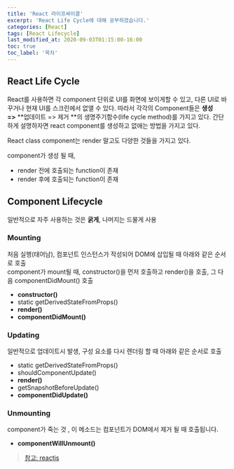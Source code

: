 ```yaml
---
title: 'React 라이프싸이클'
excerpt: 'React Life Cycle에 대해 공부하겠습니다.'
categories: [React]
tags: [React Lifecycle]
last_modified_at: 2020-09-03T01:15:00-16:00
toc: true
toc_label: '목차'
---
```


## React Life Cycle

React를 사용하면 각 component 단위로 UI를 화면에 보이게할 수 있고, 다른 UI로 바꾸거나 현재 UI를 스크린에서 없앨 수 있다. 따라서 각각의 Component들은 **생성 =>** **업데이트 => 제거 **의 생명주기함수(life cycle method)를 가지고 있다. 간단하게 설명하자면 react component를 생성하고 없애는 방법을 가지고 있다.

React class component는 render 말고도 다양한 것들을 가지고 있다. 

component가 생성 될 때,

-   render 전에 호출되는 function이 존재
-   render 후에 호출되는 function이 존재

## Component Lifecycle

일반적으로 자주 사용하는 것은 **굵게**, 나머지는 드물게 사용

### Mounting
처음 실행(태어남), 컴포넌트 인스턴스가 작성되어 DOM에 삽입될 때 아래와 같은 순서로 호출
<br>
component가 mount될 때, constructor()을 먼저 호출하고 render()을 호출, 그 다음 componentDidMount() 호출

-   **constructor()**
-   static getDerivedStateFromProps()
-   **render()**
-   **componentDidMount()**

### Updating
일반적으로 업데이트시 발생, 구성 요소를 다시 렌더링 할 때 아래와 같은 순서로 호출

-   static getDerivedStateFromProps()
-   shouldComponentUpdate()
-   **render()**
-   getSnapshotBeforeUpdate()
-   **componentDidUpdate()**

### Unmounting
component가 죽는 것 , 이 메소드는 컴포넌트가 DOM에서 제거 될 때 호출됩니다.

-   **componentWillUnmount()**

> [참고: reactjs](https://reactjs.org/docs/react-component.html)
